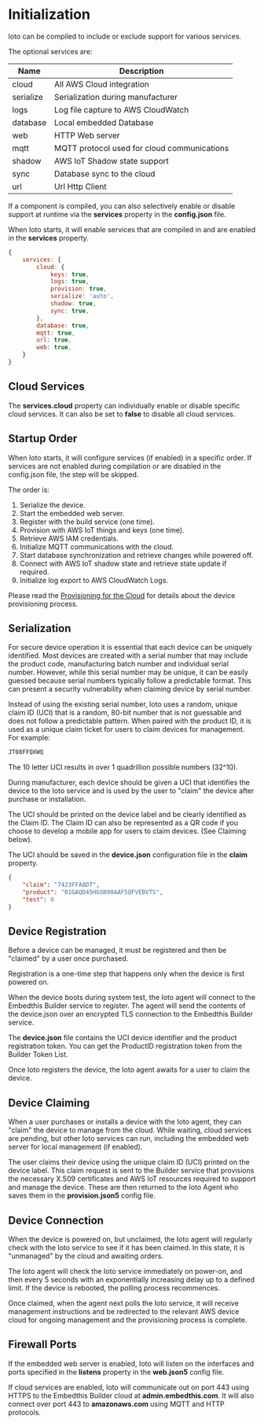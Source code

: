 # Initialization

Ioto can be compiled to include or exclude support for various services.

The optional services are:

Name|Description|
-|-
cloud | All AWS Cloud integration
serialize | Serialization during manufacturer
logs | Log file capture to AWS CloudWatch
database | Local embedded Database
web | HTTP Web server
mqtt | MQTT protocol used for cloud communications
shadow | AWS IoT Shadow state support
sync | Database sync to the cloud
url | Url Http Client

If a component is compiled, you can also selectively enable or disable support at runtime via the  **services** property in the **config.json** file.

When Ioto starts, it will enable services that are compiled in and are enabled in the **services** property.

```javascript
{
    services: {
        cloud: {
            keys: true,
            logs: true,
            provision: true,
            serialize: 'auto',
            shadow: true,
            sync: true,
        },
        database: true,
        mqtt: true,
        url: true,
        web: true,
    }
}
```

## Cloud Services

The **services.cloud** property can individually enable or disable specific cloud services. It can also be set to **false** to disable all cloud services.

## Startup Order

When Ioto starts, it will configure services (if enabled) in a specific order. If services are not enabled during compilation or are disabled in the config.json file, the step will be skipped.

The order is:

1. Serialize the device.
2. Start the embedded web server.
3. Register with the build service (one time).
4. Provision with AWS IoT things and keys (one time).
5. Retrieve AWS IAM credentials.
6. Initialize MQTT communications with the cloud.
7. Start database synchronization and retrieve changes while powered off.
8. Connect with AWS IoT shadow state and retrieve state update if required.
9. Initialize log export to AWS CloudWatch Logs.

Please read the [Provisioning for the Cloud](../aws/provisioning/) for details about the device provisioning process.

## Serialization

For secure device operation it is essential that each device can be uniquely identified. Most devices are created with a serial number that may include the product code, manufacturing batch number and individual serial number. However, while this serial number may be unique, it can be easily guessed because serial numbers typically follow a predictable format. This can present a security vulnerability when claiming device by serial number.

Instead of using the existing serial number, Ioto uses a random, unique claim ID (UCI) that is a random, 80-bit number that is not guessable and does not follow a predictable pattern. When paired with the product ID, it is used as a unique claim ticket for users to claim devices for management. For example:

```bash
JT08FFQXWQ
```

The 10 letter UCI results in over 1 quadrillion possible numbers (32^10).

During manufacturer, each device should be given a UCI that identifies the device to the Ioto service and is used by the user to "claim" the device after purchase or installation.

The UCI should be printed on the device label and be clearly identified as the Claim ID. The Claim ID can also be represented as a QR code if you choose to develop a mobile app for users to claim devices. (See Claiming below).

The UCI should be saved in the **device.json** configuration file in the **claim** property.


```json
{
    "claim": "7423FFA8DT",
    "product": "01GAQD45HGSN90AAF5QFVEBVTS",
    "test": 0
}
```

## Device Registration

Before a device can be managed, it must be registered and then be "claimed" by a user once purchased.

Registration is a one-time step that happens only when the device is first powered on.

When the device boots during system test, the Ioto agent will connect to the Embedthis Builder service to register. The agent will send the contents of the device.json over an encrypted TLS connection to the Embedthis Builder service.

The **device.json** file contains the UCI device identifier and the product registration token. You can get the ProductID registration token from the Builder Token List.

Once Ioto registers the device, the Ioto agent awaits for a user to claim the device.

## Device Claiming

When a user purchases or installs a device with the Ioto agent, they can "claim" the device to manage from the cloud. While waiting, cloud services are pending, but other Ioto services can run, including the embedded web server for local management (if enabled).

The user claims their device using the unique claim ID (UCI) printed on the device label. This claim request is sent to the Builder service that provisions the necessary X.509 certificates and AWS IoT resources required to support and manage the device. These are then returned to the Ioto Agent who saves them in the **provision.json5** config file.


## Device Connection

When the device is powered on, but unclaimed, the Ioto agent will regularly check with the Ioto service to see if it has been claimed. In this state, it is "unmanaged" by the cloud and awaiting orders.

The Ioto agent will check the Ioto service immediately on power-on, and then every 5 seconds with an exponentially increasing delay up to a defined limit. If the device is rebooted, the polling process recommences.

Once claimed, when the agent next polls the Ioto service, it will receive management instructions and be redirected to the relevant AWS device cloud for ongoing management and the provisioning process is complete.

## Firewall Ports

If the embedded web server is enabled, Ioto will listen on the interfaces and ports specified in the **listens** property in the **web.json5** config file.

If cloud services are enabled, Ioto will communicate out on port 443 using HTTPS to the Embedthis Builder cloud at **admin.embedthis.com**. It will also connect over port 443 to **amazonaws.com** using MQTT and HTTP protocols.
